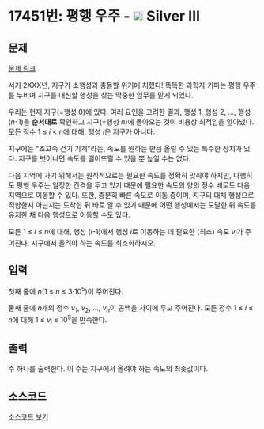 # 17451번: 평행 우주 - <img src="https://static.solved.ac/tier_small/8.svg" style="height:20px" /> Silver III

<!-- performance -->

<!-- 문제 제출 후 깃허브에 푸시를 했을 때 제출한 코드의 성능이 입력될 공간입니다.-->

<!-- end -->

## 문제

[문제 링크](https://boj.kr/17451)


<p>서기 2XXX년, 지구가 소행성과 충돌할 위기에 처했다! 똑똑한 과학자 키파는 평행 우주를 누비며 지구를 대신할 행성을 찾는 막중한 임무를 맡게 되었다.</p>

<p>우리는 현재 지구(=행성 0)에 있다. 여러 요인을 고려한 결과, 행성 1, 행성 2, …, 행성 (<span style="font-style: italic;">n</span>-1)을 <strong>순서대로</strong> 확인하고 지구(=행성 <span style="font-style: italic;">n</span>)에 돌아오는 것이 비용상 최적임을 알아냈다. 모든 정수 1 ≤ <span style="font-style: italic;">i</span> &lt; <span style="font-style: italic;">n</span>에 대해, 행성 <span style="font-style: italic;">i</span>은 지구가 아니다.</p>

<p>지구에는 "초고속 걷기 기계"라는, 속도를 원하는 만큼 올릴 수 있는 특수한 장치가 있다. 지구를 벗어나면 속도를 떨어뜨릴 수 있을 뿐 높일 수는 없다.</p>

<p>다음 지역에 가기 위해서는 원칙적으로는 필요한 속도를 정확히 맞춰야 하지만, 다행히도 평행 우주는 일정한 간격을 두고 있기 때문에 필요한 속도의 양의 정수 배로도 다음 지역으로 이동할 수 있다. 또한, 충분히 빠른 속도로 이동 중이며, 지구의 대체 행성으로 적합한지 아닌지는 도착한 뒤 바로 알 수 있기 때문에 어떤 행성에서는 도달한 뒤 속도를 유지한 채 다음 행성으로 이동할 수도 있다.</p>

<p>모든 1 ≤ <span style="font-style: italic;">i</span> ≤ <span style="font-style: italic;">n</span>에 대해, 행성 (<span style="font-style: italic;">i</span>-1)에서 행성 <span style="font-style: italic;">i</span>로 이동하는 데 필요한 (최소) 속도 <span style="font-style: italic;">v</span><sub><span style="font-style: italic;">i</span></sub>가 주어진다. 지구에서 올려야 하는 속도를 최소화하시오.</p>



## 입력


<p>첫째 줄에 <span style="font-style: italic;">n</span>(1 ≤ <span style="font-style: italic;">n</span> ≤ 3·10<sup>5</sup>)이 주어진다.</p>

<p>둘째 줄에 <span style="font-style: italic;">n</span>개의 정수 <span style="font-style: italic;">v</span><sub>1</sub>, <span style="font-style: italic;">v</span><sub>2</sub>, …, <span style="font-style: italic;">v</span><sub><span style="font-style: italic;">n</span></sub>이 공백을 사이에 두고 주어진다. 모든 정수 1 ≤ <span style="font-style: italic;">i</span> ≤ <span style="font-style: italic;">n</span>에 대해 1 ≤ <span style="font-style: italic;">v</span><sub><span style="font-style: italic;">i</span></sub> ≤ 10<sup>9</sup>을 만족한다.</p>



## 출력


<p>수 하나를 출력한다. 이 수는 지구에서 올려야 하는 속도의 최솟값이다.</p>



## 소스코드

[소스코드 보기](평행%20우주.cpp)